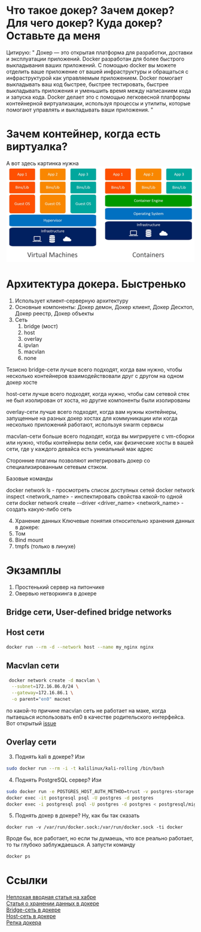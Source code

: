 # Что такое докер? Зачем докер? Для чего докер? Куда докер? Оставьте да меня
Цитирую: 
" Докер — это открытая платформа для разработки, доставки и эксплуатации приложений. Docker разработан для более быстрого выкладывания ваших приложений. С помощью docker вы можете отделить ваше приложение от вашей инфраструктуры и обращаться с инфраструктурой как управляемым приложением. Docker помогает выкладывать ваш код быстрее, быстрее тестировать, быстрее выкладывать приложения и уменьшить время между написанием кода и запуска кода. Docker делает это с помощью легковесной платформы контейнерной виртуализации, используя процессы и утилиты, которые помогают управлять и выкладывать ваши приложения. "

# Зачем контейнер, когда есть виртуалка? 
А вот здесь картинка нужна
![скачай нормальный браузер](./pics/containers-vs-virtual-machines.jpeg)


# Архитектура докера. Быстренько
1) Использует клиент-серверную архитектуру 
2) Основные компоненты: Докер демон, Докер клиент, Докер Десктоп, Докер реестр, Докер объекты
3) Сеть 
    1) bridge (мост)
    2) host 
    3) overlay
    4) ipvlan
    5) macvlan
    6) none

Тезисно
bridge-сети лучше всего подходят, когда вам нужно, чтобы несколько контейнеров взаимодействовали друг с другом на одном докер хосте

host-сети лучше всего подходят, когда нужно, чтобы сам сетевой стек не был изолирован от хоста, но другие компоненты были изолированы

overlay-сети лучше всего подходят, когда вам нужны контейнеры, запущенные на разных докер хостах для коммуникации или когда несколько приложений работают, используя swarm cервисы 

macvlan-сети больше всего подходят, когда вы мигрируете с vm-сборки или нужно, чтобы 
контейнеры вели себя, как физические хосты в вашей сети, где у каждого девайса есть уникальный мак адрес

Сторонние плагины позволяют интегрировать докер со специализированным сетевым стэком. 

Базовые команды

docker network ls - просмотреть список доступных сетей
docker network inspect <network_name> - инспектировать свойства какой-то одной сети
docker network create --driver <driver_name> <network_name> - создать какую-либо сеть

4) Хранение данных
Ключевые понятия относительно хранения данных в докере: 
1) Том
2) Bind mount
3) tmpfs (только в линухе)


# Экзамплы
1) Простенький сервер на питончике
2) Овервью нетворкинга в докере
## Bridge сети, User-defined bridge networks

## Host сети
```bash 
docker run --rm -d --network host --name my_nginx nginx
```
## Macvlan сети
```bash
 docker network create -d macvlan \
  --subnet=172.16.86.0/24 \
  --gateway=172.16.86.1 \
  -o parent="en0" macnet
```
по какой-то причине macvlan сеть не работает на маке, когда пытаешься использовать en0 
в качестве родительского интерфейса. Вот открытый [issue](https://github.com/moby/libnetwork/issues/2614)

## Overlay сети
3) Поднять kali в докере? Изи 
```bash
sudo docker run --rm -i -t kalilinux/kali-rolling /bin/bash 
```

4) Поднять PostgreSQL сервер? Изи
```bash 
sudo docker run -e POSTGRES_HOST_AUTH_METHOD=trust -v postgres-storage:/data --name postgresql postgres  
docker exec -it postgresql psql -U postgres -d postgres
docker exec -i postgresql psql -U postgres -d postgres < postgresql/migration.sql
```

5) Поднять докер в докере? Ну, как бы так сказать
```
docker run -v /var/run/docker.sock:/var/run/docker.sock -ti docker
```
Вроде бы, все работает, но если ты думаешь, что все реально работает, то ты глубоко заблуждаешься. А запусти команду 
```bash
docker ps
```

# Cсылки
[Неплохая вводная статья на хабре](https://habr.com/ru/post/253877/)\
[Статья о хранении данных в докере](https://slurm.io/tpost/i5ikrm9fj1-hranenie-dannih-v-docker)\
[Bridge-cеть в докере](https://docs.docker.com/network/bridge/)\
[Host-сеть в докере](https://docs.docker.com/network/host/)\
[Репка докера](https://github.com/moby/moby)

